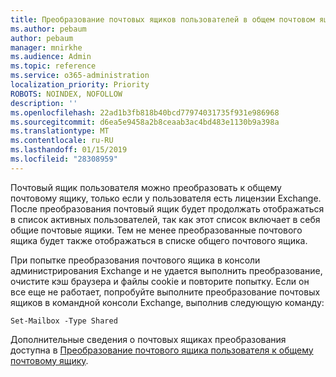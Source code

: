 ```yaml
---
title: Преобразование почтовых ящиков пользователей в общем почтовом ящике?
ms.author: pebaum
author: pebaum
manager: mnirkhe
ms.audience: Admin
ms.topic: reference
ms.service: o365-administration
localization_priority: Priority
ROBOTS: NOINDEX, NOFOLLOW
description: ''
ms.openlocfilehash: 22ad1b3fb818b40bcd77974031735f931e986968
ms.sourcegitcommit: d6ea5e9458a2b8ceaab3ac4bd483e1130b9a398a
ms.translationtype: MT
ms.contentlocale: ru-RU
ms.lasthandoff: 01/15/2019
ms.locfileid: "28308959"
---
```

Почтовый ящик пользователя можно преобразовать к общему почтовому ящику, только если у пользователя есть лицензии Exchange. После преобразования почтовый ящик будет продолжать отображаться в список активных пользователей, так как этот список включает в себя общие почтовые ящики. Тем не менее преобразованные почтового ящика будет также отображаться в списке общего почтового ящика. 
  
При попытке преобразования почтового ящика в консоли администрирования Exchange и не удается выполнить преобразование, очистите кэш браузера и файлы cookie и повторите попытку. Если он все еще не работает, попробуйте выполните преобразование почтовых ящиков в командной консоли Exchange, выполнив следующую команду:
  
```
Set-Mailbox -Type Shared
```

Дополнительные сведения о почтовых ящиках преобразования доступна в [Преобразование почтового ящика пользователя к общему почтовому ящику](https://support.office.com/client/2e122487-e1f5-4f26-ba41-5689249d93ba).
  
